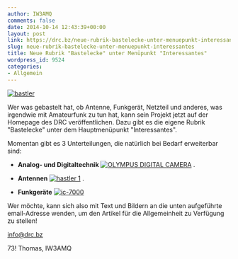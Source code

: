 ```yaml
---
author: IW3AMQ
comments: false
date: 2014-10-14 12:43:39+00:00
layout: post
link: https://drc.bz/neue-rubrik-bastelecke-unter-menuepunkt-interessantes/
slug: neue-rubrik-bastelecke-unter-menuepunkt-interessantes
title: Neue Rubrik "Bastelecke" unter Menüpunkt "Interessantes"
wordpress_id: 9524
categories:
- Allgemein
---
```


[![bastler](https://drc.bz/wp-content/uploads/2014/10/bastler.jpg)](https://drc.bz/wp-content/uploads/2014/10/bastler.jpg)




Wer was gebastelt hat, ob Antenne, Funkgerät, Netzteil und anderes, was irgendwie mit Amateurfunk zu tun hat, kann sein Projekt jetzt auf der Homepage des DRC veröffentlichen. Dazu gibt es die eigene Rubrik "Bastelecke" unter dem Hauptmenüpunkt "Interessantes".




Momentan gibt es 3 Unterteilungen, die natürlich bei Bedarf erweiterbar sind:



	
  * **Analog- und Digitaltechnik**
[![OLYMPUS DIGITAL CAMERA](https://drc.bz/wp-content/uploads/2014/10/platine-fertig-foto-300x225.jpg)](https://drc.bz/wp-content/uploads/2014/10/platine-fertig-foto.jpg)
.

	
  * **Antennen**
[![hastler 1](https://drc.bz/wp-content/uploads/2009/12/hastler-1.jpg)](https://drc.bz/wp-content/uploads/2009/12/hastler-1.jpg)
.

	
  * **Funkgeräte**
[![ic-7000](https://drc.bz/wp-content/uploads/2009/12/ic-7000-300x198.jpg)](https://drc.bz/wp-content/uploads/2009/12/ic-7000.jpg)


Wer möchte, kann sich also mit Text und Bildern an die unten aufgeführte email-Adresse wenden, um den Artikel für die Allgemeinheit zu Verfügung zu stellen!

[info@drc.bz](mailto:info@drc.bz)

73! Thomas, IW3AMQ
